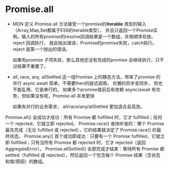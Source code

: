 # Promise.all

- MDN 定义
    Promise.all 方法接受一个promise的**iterable** 类型的输入（Array,Map,Set都属于ES6的iterable类型），
    并且只返回一个Promise实例。输入的所有promise的resolve回调结果是一个数组，并按顺序存放。
    reject 回调执行， 就会抛出错误，Promise的promise失败，catch执行。reject 是第一个抛出的错误。

    如果有promise 子项失败，那么其他还没有完成的promise 会继续执行，只不过结果不重要了。


- all, race,  any,  allSettled
    这一组Promise 上的静态方法，带来了promise 的并行
    async await 简单，不需要then的链式调用， 优雅的异步变同步， 但也不能乱用、它是串行的。
    如果多个promise值前后有依赖 async/await 有优势，但如果没有呢，Promise.all 并发更快

    如果有并行的业务需求， all/race/any/allSettled 更加适合且高效。



Promise.all()	全成功才成功：所有 Promise 都 fulfilled 时，它才 fulfilled；任何一个 rejected，它就立即 rejected。
Promise.race()	谁快听谁的：哪个 Promise 最先完成（无论 fulfilled 或 rejected），它的结果就决定了 Promise.race() 的最终状态。
Promise.any()	首个成功即成功：只要有一个 Promise fulfilled，它就立即 fulfilled；只有当所有 Promise 都 rejected 时，它才 rejected（返回 AggregateError）。
Promise.allSettled()	全部完成才结束：等待所有 Promise 都 settled（fulfilled 或 rejected），然后返回一个包含每个 Promise 结果（含状态和值/原因）的数组。